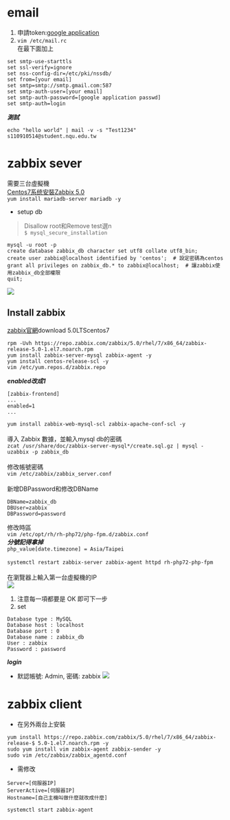 # email
1. 申請token:[google application](https://security.google.com/settings/security/apppasswords?pli=1)
2. `vim /etc/mail.rc`
<br>在最下面加上<br>
```
set smtp-use-starttls
set ssl-verify=ignore
set nss-config-dir=/etc/pki/nssdb/
set from=[your email]
set smtp=smtp://smtp.gmail.com:587
set smtp-auth-user=[your email]
set smtp-auth-password=[google application passwd]
set smtp-auth=login
```
***測試***
```
echo "hello world" | mail -v -s "Test1234" s110910514@student.nqu.edu.tw
```
# zabbix sever
需要三台虛擬機<br>
[Centos7系统安裝Zabbix 5.0](https://cloud.tencent.com/developer/article/1943154)<br>
```yum install mariadb-server mariadb -y```<br>
* setup db
> Disallow root和Remove test選n<br>
```$ mysql_secure_installation ```<br>
```
mysql -u root -p
create database zabbix_db character set utf8 collate utf8_bin;
create user zabbix@localhost identified by 'centos';  # 設定密碼為centos
grant all privileges on zabbix_db.* to zabbix@localhost;  # 讓zabbix使用zabbix_db全部權限
quit;
```
![](images/db01.jpg)
## Install zabbix
[zabbix官網](https://www.zabbix.com/)download 5.0LTScentos7
```
rpm -Uvh https://repo.zabbix.com/zabbix/5.0/rhel/7/x86_64/zabbix-release-5.0-1.el7.noarch.rpm
yum install zabbix-server-mysql zabbix-agent -y
yum install centos-release-scl -y
vim /etc/yum.repos.d/zabbix.repo
```
***enabled改成1***
```
[zabbix-frontend]
...
enabled=1
...
```
`yum install zabbix-web-mysql-scl zabbix-apache-conf-scl -y`<br>
<br>導入 Zabbix 數據，並輸入mysql db的密碼<br>
`zcat /usr/share/doc/zabbix-server-mysql*/create.sql.gz | mysql -uzabbix -p zabbix_db`<br>
<br>修改帳號密碼<br>
`vim /etc/zabbix/zabbix_server.conf`<br>
<br>新增DBPassword和修改DBName<br>
```
DBName=zabbix_db    
DBUser=zabbix       
DBPassword=password 
```
修改時區<br>
`vim /etc/opt/rh/rh-php72/php-fpm.d/zabbix.conf`<br>
***分號記得拿掉***<br>
`php_value[date.timezone] = Asia/Taipei`<br>
<br>`systemctl restart zabbix-server zabbix-agent httpd rh-php72-php-fpm`<br>
<br>在瀏覽器上輸入第一台虛擬機的IP<br>
![](images/zabbix01.jpg)
1. 注意每一項都要是 OK 即可下一步
2. set
```
Database type : MySQL
Database host : localhost
Database port : 0
Database name : zabbix_db
User : zabbix
Password : password
```
***login***<br>
* 默認帳號: Admin, 密碼: zabbix
![](images/zabbix02.jpg)
# zabbix client
* 在另外兩台上安裝
```
yum install https://repo.zabbix.com/zabbix/5.0/rhel/7/x86_64/zabbix-release-$ 5.0-1.el7.noarch.rpm -y
sudo yum install vim zabbix-agent zabbix-sender -y
sudo vim /etc/zabbix/zabbix_agentd.conf
```
* 需修改
```
Server=[伺服器IP]
ServerActive=[伺服器IP]
Hostname=[自己主機叫做什麼就改成什麼]
```
`systemctl start zabbix-agent`
